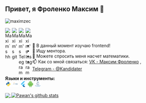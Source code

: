 ## Привет, я Фроленко Максим 👋

<p align="left"> <img src="https://komarev.com/ghpvc/?username=maximzec&label=Views&color=blue&style=plastic" alt="maximzec" /> </p>


<a href="https://hh.ru/resume/80cd20f2ff084b53850039ed1f305144776e5a">
  <img align="left" alt="Maxim`s hh" width="22px" src="https://hhcdn.ru/ichameleon/00179.png" />
</a>
<a href="https://github.com/maximzec">
  <img align="left" alt="Maxim's git" width="22px" src="https://cdn.jsdelivr.net/npm/simple-icons@v3/icons/github.svg" />
</a>
<a href="https://t.me/Kandidater">
  <img align="left" alt="Maxim's Telegram" width="22px" src="https://cdn.jsdelivr.net/npm/simple-icons@v3/icons/telegram.svg" />
</a>
<a href="https://instagram.com/_iyknk/">
  <img align="left" alt="Maxim's Instagram" width="22px" src="https://cdn.jsdelivr.net/npm/simple-icons@v3/icons/instagram.svg" />
</a>

<br/>
<br/>



- 🌱 В данный момент изучаю frontend!
- 🤔 Ищу ментора.
- 💬 Можете спросить меня насчет математики.
- 📫 Как со мной связаться: [VK - Максим Фроленко](https://vk.com/tivtonlitovsky) , [Telegram - @Kandidater](https://t.me/Kandidater)



**Языки и инструменты:**  
<code><img height="20" src="https://raw.githubusercontent.com/github/explore/80688e429a7d4ef2fca1e82350fe8e3517d3494d/topics/python/python.png"></code>
<code><img height="20" src="https://raw.githubusercontent.com/github/explore/80688e429a7d4ef2fca1e82350fe8e3517d3494d/topics/java/java.png"></code>
<code><img height="20" src="https://raw.githubusercontent.com/github/explore/80688e429a7d4ef2fca1e82350fe8e3517d3494d/topics/flutter/flutter.png"></code>
<code><img height="20" src="https://raw.githubusercontent.com/github/explore/80688e429a7d4ef2fca1e82350fe8e3517d3494d/topics/android/android.png"></code>
<code><img height="20" src="https://raw.githubusercontent.com/github/explore/80688e429a7d4ef2fca1e82350fe8e3517d3494d/topics/c/c.png"></code>


<a href="https://github.com/maximzec">
  <img align="center" src="https://github-readme-stats.vercel.app/api/top-langs/?username=maximzec&theme=light&hide_langs_below=1" />
</a>
<a href="https://github.com/maximzec">
 <img align="center" src="https://github-readme-stats.vercel.app/api?username=maximzec&show_icons=true&theme=light&line_height=27" alt="Pawan's github stats"/>
</a>


<div align="center">



</div>
